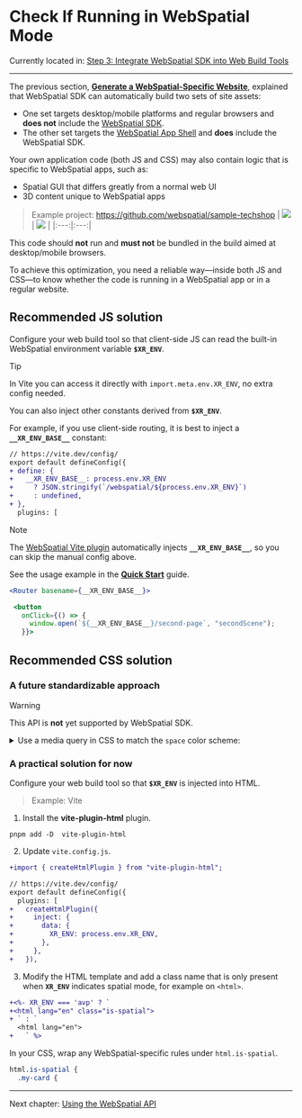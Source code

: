 # Check If Running in WebSpatial Mode

Currently located in: [Step&nbsp;3: Integrate WebSpatial SDK into Web Build Tools](step-3-integrate-webspatial-sdk-into-web-build-tools.md)

---

The previous section, **[Generate a WebSpatial-Specific Website](generate-a-webspatial-specific-website.md)**, explained that WebSpatial SDK can automatically build two sets of site assets:

* One set targets desktop/mobile platforms and regular browsers and **does not** include the [WebSpatial SDK](#).
* The other set targets the [WebSpatial App Shell](#) and **does** include the WebSpatial SDK.

Your own application code (both JS and CSS) may also contain logic that is specific to WebSpatial apps, such as:

* Spatial GUI that differs greatly from a normal web UI
* 3D content unique to WebSpatial apps

> Example project: <https://github.com/webspatial/sample-techshop>
> | ![](../../../assets/concepts/3-12.png) | ![](../../../assets/concepts/3-13.png) |
> |:---:|:---:|

This code should **not** run and **must not** be bundled in the build aimed at desktop/mobile browsers.

To achieve this optimization, you need a reliable way—inside both JS and CSS—to know whether the code is running in a WebSpatial app or in a regular website.

## Recommended JS solution

Configure your web build tool so that client-side JS can read the built-in WebSpatial environment variable **`$XR_ENV`**.

> [!TIP]
> In Vite you can access it directly with `import.meta.env.XR_ENV`, no extra config needed.

You can also inject other constants derived from **`$XR_ENV`**.

For example, if you use client-side routing, it is best to inject a **`__XR_ENV_BASE__`** constant:

```diff
// https://vite.dev/config/
export default defineConfig({
+ define: {
+   __XR_ENV_BASE__: process.env.XR_ENV
+     ? JSON.stringify(`/webspatial/${process.env.XR_ENV}`)
+     : undefined,
+ },
  plugins: [
```

> [!NOTE]
> The [WebSpatial Vite plugin](#) automatically injects **`__XR_ENV_BASE__`**, so you can skip the manual config above.

See the usage example in the **[Quick Start](../quick-start/README.md)** guide.

```jsx
<Router basename={__XR_ENV_BASE__}>
```
```jsx
 <button
   onClick={() => {
     window.open(`${__XR_ENV_BASE__}/second-page`, "secondScene");
   }}>
```

## Recommended CSS solution

### A future standardizable approach

> [!WARNING]
> This API is **not** yet supported by WebSpatial SDK.

<details>
<summary>Use a media query in CSS to match the <code>space</code> color scheme:</summary>

On spatial-computing platforms the background environment color is unpredictable and changes with viewpoint and location, so the classic light/dark mode does not apply.

The WebSpatial API introduces a new color scheme called **`space`**, which is recognized only in WebSpatial apps. You can use it to target WebSpatial-specific CSS rules.

```css
@media (prefers-color-scheme: space) {
```
</details>

### A practical solution for now

Configure your web build tool so that **`$XR_ENV`** is injected into HTML.

> Example: Vite

1. Install the **vite-plugin-html** plugin.

```shell
pnpm add -D  vite-plugin-html
```

2. Update `vite.config.js`.

```diff
+import { createHtmlPlugin } from "vite-plugin-html";

// https://vite.dev/config/
export default defineConfig({
  plugins: [
+   createHtmlPlugin({
+     inject: {
+       data: {
+         XR_ENV: process.env.XR_ENV,
+       },
+     },
+   }),
```

3. Modify the HTML template and add a class name that is only present when **`XR_ENV`** indicates spatial mode, for example on `<html>`.

```diff
+<%- XR_ENV === 'avp' ? `
+<html lang="en" class="is-spatial">
+ ` : `
  <html lang="en">
+   ` %>
```

In your CSS, wrap any WebSpatial-specific rules under `html.is-spatial`.

```css
html.is-spatial {
  .my-card {
```

---

Next chapter: [Using the WebSpatial API](../using-the-webspatial-api/README.md)
